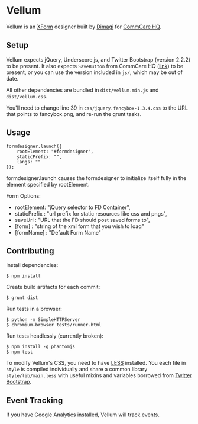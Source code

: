 Vellum
======

Vellum is an [XForm](http://en.wikipedia.org/wiki/XForms) designer built by
[Dimagi][0] for [CommCare HQ][1].

 [0]: http://www.dimagi.com
 [1]: http://www.commcarehq.org

Setup
-----

Vellum expects jQuery, Underscore.js, and Twitter Bootstrap (version 2.2.2) to
be present.   It also expects `SaveButton` from CommCare HQ
([link](https://github.com/dimagi/commcare-hq/blob/master/corehq/apps/hqwebapp/static/hqwebapp/js/main.js))
to be present, or you can use the version included in `js/`, which may be out of
date.

All other dependencies are bundled in `dist/vellum.min.js` and
`dist/vellum.css`.

You'll need to change line 39 in `css/jquery.fancybox-1.3.4.css` to the URL that
points to fancybox.png, and re-run the grunt tasks.

Usage
-----

    formdesigner.launch({
        rootElement: "#formdesigner",
        staticPrefix: "",
        langs: ""
    });

formdesigner.launch causes the formdesigner to initialize itself fully in the
element specified by rootElement.

Form Options:
* rootElement: "jQuery selector to FD Container",
* staticPrefix : "url prefix for static resources like css and pngs",
* saveUrl : "URL that the FD should post saved forms to",
* [form] : "string of the xml form that you wish to load"
* [formName] : "Default Form Name"


Contributing
------------

Install dependencies:
```
$ npm install
```

Create build artifacts for each commit:
```
$ grunt dist
```

Run tests in a browser:
```
$ python -m SimpleHTTPServer
$ chromium-browser tests/runner.html
```

Run tests headlessly (currently broken):
```
$ npm install -g phantomjs
$ npm test
```


To modify Vellum's CSS, you need to have [LESS](http://lesscss.org) installed.
You each file in `style` is compiled individually and share a common library `style/lib/main.less`
with useful mixins and variables borrowed from [Twitter Bootstrap](http://getbootstrap.com).

Event Tracking
--------------

If you have Google Analytics installed, Vellum will track events.
